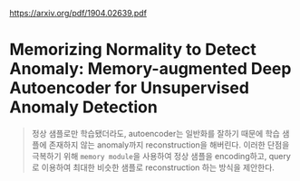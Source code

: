 https://arxiv.org/pdf/1904.02639.pdf

Memorizing Normality to Detect Anomaly: Memory-augmented Deep Autoencoder for Unsupervised Anomaly Detection
===

> 정상 샘플로만 학습됐더라도, autoencoder는 일반화를 잘하기 때문에 학습 샘플에 존재하지 않는 anomaly까지 reconstruction을 해버린다.
> 이러한 단점을 극복하기 위해 `memory module`을 사용하여 정상 샘플을 encoding하고, query로 이용하여 최대한 비슷한 샘플로 reconstruction 하는 방식을 제안한다.
